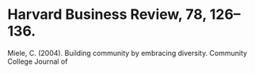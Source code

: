 # Harvard Business Review, 78, 126–136.

Miele, C. (2004). Building community by embracing diversity. Community College Journal of